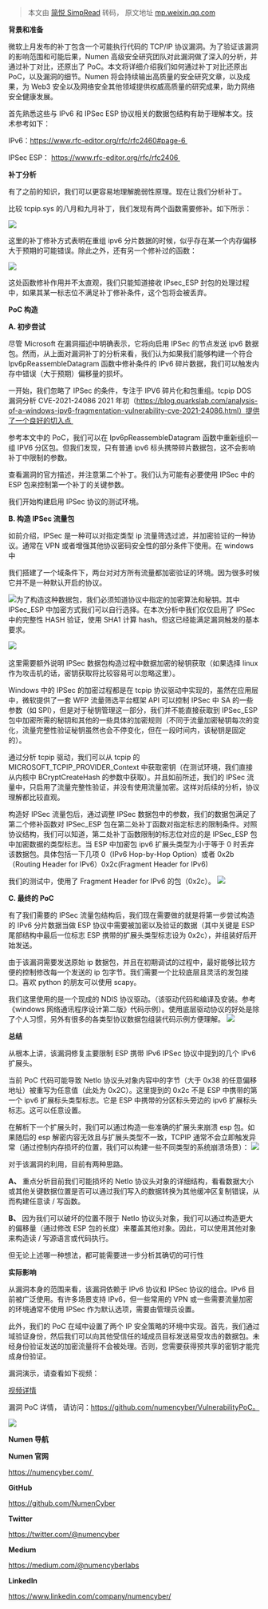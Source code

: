> 本文由 [简悦 SimpRead](http://ksria.com/simpread/) 转码， 原文地址 [mp.weixin.qq.com](https://mp.weixin.qq.com/s/5oBAw-oLtHA52-0eBcPSpg)

**背景和准备**

微软上月发布的补丁包含一个可能执行代码的 TCP/IP 协议漏洞。为了验证该漏洞的影响范围和可能后果，Numen 高级安全研究团队对此漏洞做了深入的分析，并通过补丁对比，还原出了 PoC。本文将详细介绍我们如何通过补丁对比还原出 PoC，以及漏洞的细节。Numen 将会持续输出高质量的安全研究文章，以及成果，为 Web3 安全以及网络安全其他领域提供权威高质量的研究成果，助力网络安全健康发展。

首先熟悉这些与 IPv6 和 IPSec ESP 协议相关的数据包结构有助于理解本文。技术参考如下： 

IPv6：https://www.rfc-editor.org/rfc/rfc2460#page-6 

IPSec ESP： https://www.rfc-editor.org/rfc/rfc2406 

**补丁分析**

有了之前的知识，我们可以更容易地理解脆弱性原理。现在让我们分析补丁。 

比较 tcpip.sys 的八月和九月补丁，我们发现有两个函数需要修补。如下所示： 

![](https://mmbiz.qpic.cn/mmbiz_png/vlekRjgqic0cmjatD12h8A2vib4enQDhz6qJLjUtrDAcnZwGCgHAaTc0HV6pjmMx1lTCb2ibfnA5a714iakgXKMvAw/640?wx_fmt=png)

这里的补丁修补方式表明在重组 ipv6 分片数据的时候，似乎存在某一个内存偏移大于预期的可能错误。除此之外，还有另一个修补过的函数：   

![](https://mmbiz.qpic.cn/mmbiz_png/vlekRjgqic0cmjatD12h8A2vib4enQDhz6mDYA4CuVicXKibMUicmywib3PBxt37VLXIy3LSIV2SFEO94iasg0sh64M8g/640?wx_fmt=png)

这处函数修补作用并不太直观，我们只能知道接收 IPsec_ESP 封包的处理过程中，如果其某一标志位不满足补丁修补条件，这个包将会被丢弃。 

**PoC 构造** 

**A. 初步尝试** 

尽管 Microsoft 在漏洞描述中明确表示，它将向启用 IPSec 的节点发送 ipv6 数据包。然而，从上面对漏洞补丁的分析来看，我们认为如果我们能够构建一个符合 Ipv6pReassembleDatagram 函数中修补条件的 IPv6 碎片数据，我们可以触发内存中错误（大于预期）偏移量的损坏。

一开始，我们忽略了 IPSec 的条件，专注于 IPV6 碎片化和包重组。tcpip DOS 漏洞分析 CVE-2021-24086 2021 年初（https://blog.quarkslab.com/analysis-of-a-windows-ipv6-fragmentation-vulnerability-cve-2021-24086.html）提供了一个良好的切入点 

参考本文中的 PoC，我们可以在 Ipv6pReassembleDatagram 函数中重新组织一组 IPV6 分区包。但我们发现，只有普通 ipv6 标头携带碎片数据包，这不会影响补丁中限制的参数。 

查看漏洞的官方描述，并注意第二个补丁。我们认为可能有必要使用 IPSec 中的 ESP 包来控制第一个补丁的关键参数。 

我们开始构建启用 IPSec 协议的测试环境。 

**B. 构造 IPSec 流量包** 

如前介绍，IPSec 是一种可以对指定类型 ip 流量筛选过滤，并加密验证的一种协议。通常在 VPN 或者增强其他协议密码安全性的部分条件下使用。在 windows 中 

我们搭建了一个域条件下，两台对对方所有流量都加密验证的环境。因为很多时候它并不是一种默认开启的协议。 

![](https://mmbiz.qpic.cn/mmbiz_png/vlekRjgqic0cmjatD12h8A2vib4enQDhz6a6ackTY1TeJnqNnW9uCDXtwWBU1SKp5LFO4eK2HsPyiaQibCkvfuFGibA/640?wx_fmt=png)为了构造这种数据包，我们必须知道协议中指定的加密算法和秘钥。其中 IPSec_ESP 中加密方式我们可以自行选择。在本次分析中我们仅仅启用了 IPSec 中的完整性 HASH 验证，使用 SHA1 计算 hash。但这已经能满足漏洞触发的基本要求。 

![](https://mmbiz.qpic.cn/mmbiz_png/vlekRjgqic0cmjatD12h8A2vib4enQDhz6m3poScUrxnYmqmFlJbficvjw6lm71Z4ibrUicemJhESNMJ7Ph8yT5c1Tw/640?wx_fmt=png) 

这里需要额外说明 IPSec 数据包构造过程中数据加密的秘钥获取（如果选择 linux 作为攻击机的话，密钥获取将比较容易可以忽略这里）。 

Windows 中的 IPSec 的加密过程都是在 tcpip 协议驱动中实现的，虽然在应用层中，微软提供了一套 WFP 流量筛选平台框架 API 可以控制 IPSec 中 SA 的一些参数（如 SPI），但是对于秘钥管理这一部分，我们并不能直接获取到 IPSec_ESP 包中加密所需的秘钥和其他的一些具体的加密规则（不同于流量加密秘钥每次的变化，流量完整性验证秘钥虽然也会不停变化，但在一段时间内，该秘钥是固定的）。 

通过分析 tcpip 驱动，我们可以从 tcpip 的 MICROSOFT_TCPIP_PROVIDER_Context 中获取密钥（在测试环境，我们直接从内核中 BCryptCreateHash 的参数中获取）。并且如前所述，我们的 IPSec 流量中，只启用了流量完整性验证，并没有使用流量加密。这样对后续的分析，协议理解都比较直观。 

构造好 IPSec 流量包后，通过调整 IPSec 数据包中的参数，我们的数据包满足了第二个修补函数对 IPSec_ESP 包在第二处补丁函数对指定标志的限制条件。对照协议结构，我们可以知道，第二处补丁函数限制的标志位对应的是 IPSec_ESP 包中加密数据的类型标志。当 ESP 中加密包 ipv6 扩展头类型为小于等于 0 时丢弃该数据包。具体包括一下几项 0（IPv6 Hop-by-Hop Option）或者 0x2b（Routing Header for IPv6）0x2c(Fragment Header for IPv6)  

我们的测试中，使用了 Fragment Header for IPv6 的包（0x2c）。 ![](https://mmbiz.qpic.cn/mmbiz_png/vlekRjgqic0cmjatD12h8A2vib4enQDhz6LZM8Gbia06OQxepibh6lSvqUjXbZm8PtakpxyP4II6X1iczf0J8dLOxtw/640?wx_fmt=png)

**C. 最终的 PoC**

有了我们需要的 IPSec 流量包结构后，我们现在需要做的就是将第一步尝试构造的 IPv6 分片数据当做 ESP 协议中需要被加密以及验证的数据（其中关键是 ESP 尾部结构中最后一位标志 ESP 携带的扩展头类型标志设为 0x2c），并组装好后开始发送。 

由于该漏洞需要发送原始 ip 数据包，并且在初期调试的过程中，最好能够比较方便的控制修改每一个发送的 ip 包字节。我们需要一个比较底层且灵活的发包接口。喜欢 python 的朋友可以使用 scapy。 

我们这里使用的是一个现成的 NDIS 协议驱动。（该驱动代码和编译及安装。参考《windows 网络通讯程序设计第二版》代码示例）。使用底层驱动协议的好处是除了个人习惯，另外有很多的各类型协议数据包组装代码示例方便理解。 ![](https://mmbiz.qpic.cn/mmbiz_png/vlekRjgqic0cmjatD12h8A2vib4enQDhz62fWribVM7Q8iaHibFlZiaLmwlWngtTbXrBNZDtpAVkDCRticA4NsicPseGQQ/640?wx_fmt=png)

**总结** 

从根本上讲，该漏洞修复主要限制 ESP 携带 IPv6 IPSec 协议中提到的几个 IPv6 扩展头。 

当前 PoC 代码可能导致 NetIo 协议头对象内容中的字节（大于 0x38 的任意偏移地址）被重写为任意值（此处为 0x2C）。这里提到的 0x2c 不是 ESP 中携带的第一个 ipv6 扩展标头类型标志。它是 ESP 中携带的分区标头旁边的 ipv6 扩展标头标志。这可以任意设置。 

在解析下一个扩展头时，我们可以通过构造一些准确的扩展头来崩溃 esp 包。如果随后的 esp 解密内容无效且与扩展头类型不一致，TCPIP 通常不会立即触发异常（通过控制内存损坏的位置，我们可以构建一些不同类型的系统崩溃场景）： ![](https://mmbiz.qpic.cn/mmbiz_png/vlekRjgqic0cmjatD12h8A2vib4enQDhz6npiaWozdn0wZaFEPCJzpvQiaHsvGibUyAr8uBkKvbHiaBKOVNd91zXxWrA/640?wx_fmt=png)

对于该漏洞的利用，目前有两种思路。 

**A、** 重点分析目前我们可能损坏的 NetIo 协议头对象的详细结构，看看数据大小或其他关键数据位置是否可以通过我们写入的数据转换为其他缓冲区复制错误，从而构建任意读 / 写函数。 

**B、** 因为我们可以破坏的位置不限于 NetIo 协议头对象，我们可以通过构造更大的偏移量（通过修改 ESP 包的长度）来覆盖其他对象。因此，可以使用其他对象来构造读 / 写源语言或代码执行。 

但无论上述哪一种想法，都可能需要进一步分析其确切的可行性 

**实际影响** 

从漏洞本身的范围来看，该漏洞依赖于 IPv6 协议和 IPSec 协议的组合。IPv6 目前被广泛使用。有许多场景支持 IPv6，但一些常用的 VPN 或一些需要流量加密的环境通常不使用 IPSec 作为默认选项，需要由管理员设置。 

此外，我们的 PoC 在域中设置了两个 IP 安全策略的环境中实现。首先，我们通过域验证身份，然后我们可以向其他受信任的域成员目标发送易受攻击的数据包。未经身份验证发送的加密流量将不会被处理。否则，您需要获得预共享的密钥才能完成身份验证。 

漏洞演示，请查看如下视频：

[视频详情](javascript:;)

漏洞 PoC 详情， 请访问：https://github.com/numencyber/VulnerabilityPoC。

![](https://mmbiz.qpic.cn/mmbiz_png/vlekRjgqic0cU6ic2X9KTjlmwxVmR7j7PdvK5D47f4wfYsSEhOQ9Il4V5I6QicxqODdhLmicKicsc5jeFS3pr78dS3g/640?wx_fmt=pngwxfrom=5wx_lazy=1wx_co=1)

**Numen 导航**

**Numen 官网**

https://numencyber.com/ 

**GitHub**

https://github.com/NumenCyber

**Twitter**

https://twitter.com/@numencyber

**Medium**

https://medium.com/@numencyberlabs

**LinkedIn**

https://www.linkedin.com/company/numencyber/